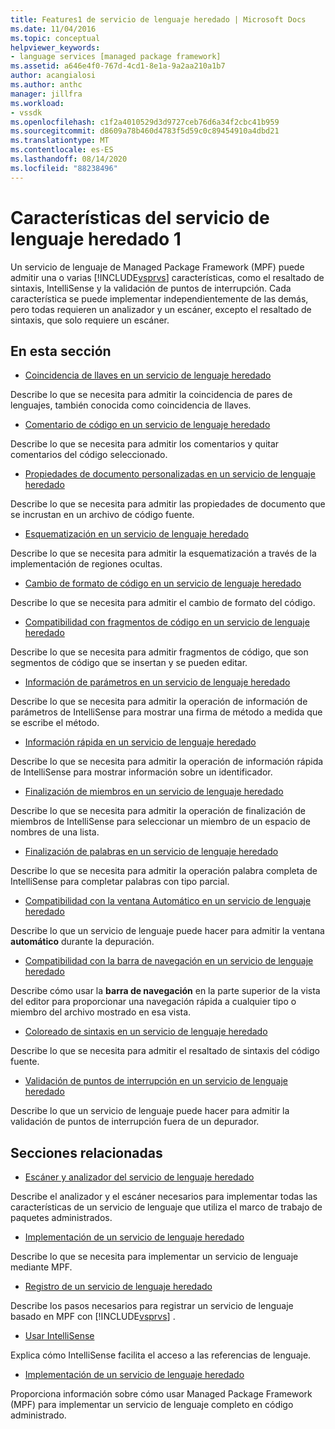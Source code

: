 ```yaml
---
title: Features1 de servicio de lenguaje heredado | Microsoft Docs
ms.date: 11/04/2016
ms.topic: conceptual
helpviewer_keywords:
- language services [managed package framework]
ms.assetid: a646e4f0-767d-4cd1-8e1a-9a2aa210a1b7
author: acangialosi
ms.author: anthc
manager: jillfra
ms.workload:
- vssdk
ms.openlocfilehash: c1f2a4010529d3d9727ceb76d6a34f2cbc41b959
ms.sourcegitcommit: d8609a78b460d4783f5d59c0c89454910a4dbd21
ms.translationtype: MT
ms.contentlocale: es-ES
ms.lasthandoff: 08/14/2020
ms.locfileid: "88238496"
---
```

# <a name="legacy-language-service-features-1"></a>Características del servicio de lenguaje heredado 1
Un servicio de lenguaje de Managed Package Framework (MPF) puede admitir una o varias [!INCLUDE[vsprvs](../../code-quality/includes/vsprvs_md.md)] características, como el resaltado de sintaxis, IntelliSense y la validación de puntos de interrupción. Cada característica se puede implementar independientemente de las demás, pero todas requieren un analizador y un escáner, excepto el resaltado de sintaxis, que solo requiere un escáner.

## <a name="in-this-section"></a>En esta sección
- [Coincidencia de llaves en un servicio de lenguaje heredado](../../extensibility/internals/brace-matching-in-a-legacy-language-service.md)

 Describe lo que se necesita para admitir la coincidencia de pares de lenguajes, también conocida como coincidencia de llaves.

- [Comentario de código en un servicio de lenguaje heredado](../../extensibility/internals/commenting-code-in-a-legacy-language-service.md)

 Describe lo que se necesita para admitir los comentarios y quitar comentarios del código seleccionado.

- [Propiedades de documento personalizadas en un servicio de lenguaje heredado](../../extensibility/internals/custom-document-properties-in-a-legacy-language-service.md)

 Describe lo que se necesita para admitir las propiedades de documento que se incrustan en un archivo de código fuente.

- [Esquematización en un servicio de lenguaje heredado](../../extensibility/internals/outlining-in-a-legacy-language-service.md)

 Describe lo que se necesita para admitir la esquematización a través de la implementación de regiones ocultas.

- [Cambio de formato de código en un servicio de lenguaje heredado](../../extensibility/internals/reformatting-code-in-a-legacy-language-service.md)

 Describe lo que se necesita para admitir el cambio de formato del código.

- [Compatibilidad con fragmentos de código en un servicio de lenguaje heredado](../../extensibility/internals/support-for-code-snippets-in-a-legacy-language-service.md)

 Describe lo que se necesita para admitir fragmentos de código, que son segmentos de código que se insertan y se pueden editar.

- [Información de parámetros en un servicio de lenguaje heredado](../../extensibility/internals/parameter-info-in-a-legacy-language-service2.md)

 Describe lo que se necesita para admitir la operación de información de parámetros de IntelliSense para mostrar una firma de método a medida que se escribe el método.

- [Información rápida en un servicio de lenguaje heredado](../../extensibility/internals/quick-info-in-a-legacy-language-service.md)

 Describe lo que se necesita para admitir la operación de información rápida de IntelliSense para mostrar información sobre un identificador.

- [Finalización de miembros en un servicio de lenguaje heredado](../../extensibility/internals/member-completion-in-a-legacy-language-service.md)

 Describe lo que se necesita para admitir la operación de finalización de miembros de IntelliSense para seleccionar un miembro de un espacio de nombres de una lista.

- [Finalización de palabras en un servicio de lenguaje heredado](../../extensibility/internals/word-completion-in-a-legacy-language-service.md)

 Describe lo que se necesita para admitir la operación palabra completa de IntelliSense para completar palabras con tipo parcial.

- [Compatibilidad con la ventana Automático en un servicio de lenguaje heredado](../../extensibility/internals/support-for-the-autos-window-in-a-legacy-language-service.md)

 Describe lo que un servicio de lenguaje puede hacer para admitir la ventana **automático** durante la depuración.

- [Compatibilidad con la barra de navegación en un servicio de lenguaje heredado](../../extensibility/internals/support-for-the-navigation-bar-in-a-legacy-language-service.md)

 Describe cómo usar la **barra de navegación** en la parte superior de la vista del editor para proporcionar una navegación rápida a cualquier tipo o miembro del archivo mostrado en esa vista.

- [Coloreado de sintaxis en un servicio de lenguaje heredado](../../extensibility/internals/syntax-colorizing-in-a-legacy-language-service.md)

 Describe lo que se necesita para admitir el resaltado de sintaxis del código fuente.

- [Validación de puntos de interrupción en un servicio de lenguaje heredado](../../extensibility/internals/validating-breakpoints-in-a-legacy-language-service.md)

 Describe lo que un servicio de lenguaje puede hacer para admitir la validación de puntos de interrupción fuera de un depurador.

## <a name="related-sections"></a>Secciones relacionadas
- [Escáner y analizador del servicio de lenguaje heredado](../../extensibility/internals/legacy-language-service-parser-and-scanner.md)

 Describe el analizador y el escáner necesarios para implementar todas las características de un servicio de lenguaje que utiliza el marco de trabajo de paquetes administrados.

- [Implementación de un servicio de lenguaje heredado](../../extensibility/internals/implementing-a-legacy-language-service2.md)

 Describe lo que se necesita para implementar un servicio de lenguaje mediante MPF.

- [Registro de un servicio de lenguaje heredado](../../extensibility/internals/registering-a-legacy-language-service1.md)

 Describe los pasos necesarios para registrar un servicio de lenguaje basado en MPF con [!INCLUDE[vsprvs](../../code-quality/includes/vsprvs_md.md)] .

- [Usar IntelliSense](../../ide/using-intellisense.md)

 Explica cómo IntelliSense facilita el acceso a las referencias de lenguaje.

- [Implementación de un servicio de lenguaje heredado](../../extensibility/internals/implementing-a-legacy-language-service1.md)

 Proporciona información sobre cómo usar Managed Package Framework (MPF) para implementar un servicio de lenguaje completo en código administrado.
